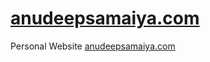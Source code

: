 # [anudeepsamaiya.com](https://anudeepsamaiya.github.com)
Personal Website [anudeepsamaiya.com](https://anudeepsamaiya.github.com)
